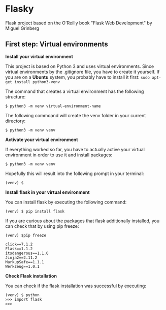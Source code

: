 # Flasky

Flask project based on the O'Reilly book "Flask Web Development" by Miguel Grinberg



## First step: Virtual environments

**Install your virtual environment**

This project is based on Python 3 and uses virtual environments. Since virtual environments by the .gitignore file, you have to create it yourself.
If you are on a **Ubuntu** system, you probably have to install it first: ```sudo apt-get install python3-venv```

The command that creates a virtual environment has the following structure:

```$ python3 -m venv virtual-environment-name```

The following commoand will create the venv folder in your current directory:

```$ python3 -m venv venv```

**Activate your virtual environment**

If everything worked so far, you have to actually active your virtual environment in order to use it and install packages:

```$ python3 -m venv venv```

Hopefully this will result into the following prompt in your terminal:

```(venv) $```

**Install flask in your virtual environment**

You can install flask by executing the following command:

```(venv) $ pip install flask```

If you are curious about the packages that flask additionally installed, you can check that by using pip freeze:

```
(venv) $pip freeze

click==7.1.2
Flask==1.1.2
itsdangerous==1.1.0
Jinja2==2.11.2
MarkupSafe==1.1.1
Werkzeug==1.0.1
```

**Check Flask installation**

You can check if the flask installation was successful by executing:

```
(venv) $ python
>>> import flask
>>>
```


